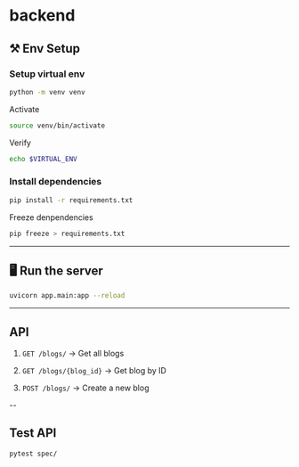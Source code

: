 # backend

## ⚒️ Env Setup 
### Setup virtual env 
```bash
python -m venv venv
```

Activate
```bash
source venv/bin/activate
```

Verify 
```bash
echo $VIRTUAL_ENV
```

### Install dependencies 

```bash
pip install -r requirements.txt
```

Freeze denpendencies 
```bash
pip freeze > requirements.txt
```
---

## 🖥️ Run the server 

```bash
uvicorn app.main:app --reload
```

---

## API 

1. `GET /blogs/` → Get all blogs

2. `GET /blogs/{blog_id}`  → Get blog by ID

3. `POST /blogs/` → Create a new blog


--

## Test API 

```bash
pytest spec/
```

